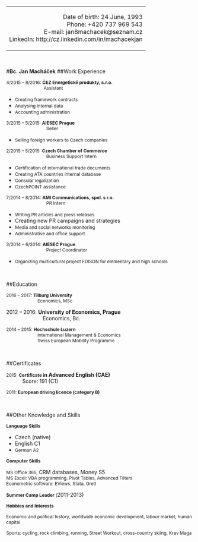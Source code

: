 <table align="right" cellpadding="0" cellspacing="0" hspace="0" vspace="0">
	<tbody>
		<tr>
			<td align="right">
				<p style="text-align: right;">Date of birth: 24 June, 1993<br />
				Phone: +420&nbsp;737&nbsp;969&nbsp;543<br />
				E-mail: jan8machacek@seznam.cz<br />
				LinkedIn: http://cz.linkedin.com/in/machacekjan</p>
			</td>
		</tr>
	</tbody>
</table>
<p>&nbsp;</p>
<div style="clear:both;"></div>
#<strong>Bc. Jan Mach&aacute;ček</strong>
##Work Experience
<p><span style="font-size:12px;">4/2015 &ndash; 8/2016: <strong>ČEZ Energetick&eacute; produkty, s.r.o.</strong><br />
&nbsp; &nbsp; &nbsp; &nbsp; &nbsp; &nbsp; &nbsp; &nbsp; &nbsp; &nbsp; &nbsp; &nbsp; &nbsp; &nbsp; &nbsp; Assistant</span></p>
<ul>
<li><span style="font-size:12px;">Creating framework contracts</span></li>
<li><span style="font-size:12px;">Analysing internal data</span></li>
<li><span style="font-size:12px;">Accounting administration</span></li>
</ul>
<p><span style="font-size:12px;">3/2015 &ndash; 5/2015: <strong>AIESEC Prague</strong><br />
&nbsp; &nbsp; &nbsp; &nbsp; &nbsp; &nbsp; &nbsp; &nbsp; &nbsp; &nbsp; &nbsp; &nbsp; &nbsp; &nbsp; &nbsp; &nbsp; Seller</span></p>
<ul>
<li><span style="font-size:12px;">Selling foreign workers to Czech companies</span></li>
</ul>
<p><span style="font-size:12px;">2/2015 &ndash; 5/2015: <strong>Czech Chamber of Commerce</strong><br />
&nbsp; &nbsp; &nbsp; &nbsp; &nbsp; &nbsp; &nbsp; &nbsp; &nbsp; &nbsp; &nbsp; &nbsp; &nbsp; &nbsp; &nbsp; &nbsp; Business Support Intern</span></p>
<ul>
<li><span style="font-size:12px;">Certification of international trade documents</span></li>
<li><span style="font-size:12px;">Creating ATA countries internal database</span></li>
<li><span style="font-size:12px;">Consular legalization</span></li>
<li><span style="font-size:12px;">CzechPOINT assistance</span></li>
</ul>
<p><span style="font-size:12px;">7/2014 &ndash; 8/2014: <strong>AMI Communications, spol. s r.o.</strong><br />
&nbsp; &nbsp; &nbsp; &nbsp; &nbsp; &nbsp; &nbsp; &nbsp; &nbsp; &nbsp; &nbsp; &nbsp; &nbsp; &nbsp; &nbsp; &nbsp; PR Intern</span></p>
<ul>
<li><span style="font-size:12px;">Writing PR articles and press releases</span></li>
<li>Creating new PR campaigns and strategies</li>
<li><span style="font-size:12px;">Media and social networks monitoring</span></li>
<li><span style="font-size:12px;">Administrative and office support</span></li>
</ul>
<p><span style="font-size:12px;">3/2014 &ndash; 6/2014: <strong>AIESEC Prague</strong><br />
&nbsp; &nbsp; &nbsp; &nbsp; &nbsp; &nbsp; &nbsp; &nbsp; &nbsp; &nbsp; &nbsp; &nbsp; &nbsp; &nbsp; &nbsp; &nbsp; Project Coordinator</span></p>
<ul>
<li><span style="font-size:12px;">Organizing multicultural project EDISON for elementary and high schools</span></li>
</ul>
<p>&nbsp;</p>
##Education
<p><span style="font-size:12px;">2016 &ndash; 2017: <strong>Tilburg University</strong><br />
&nbsp; &nbsp; &nbsp; &nbsp; &nbsp; &nbsp; &nbsp; &nbsp; &nbsp; &nbsp; &nbsp; &nbsp; &nbsp;Economics, MSc</span></p>
<p>2012 &ndash; 2016: <strong>University of Economics, Prague</strong><br />
&nbsp; &nbsp; &nbsp; &nbsp; &nbsp; &nbsp; &nbsp; &nbsp; &nbsp; &nbsp; &nbsp; &nbsp; &nbsp;Economics, Bc.</p>
<p><span style="font-size:12px;">2014 &ndash; 2015: <strong>Hochschule Luzern</strong><br />
&nbsp; &nbsp; &nbsp; &nbsp; &nbsp; &nbsp; &nbsp; &nbsp; &nbsp; &nbsp; &nbsp; &nbsp; &nbsp;International Management &amp; Economics<br />
&nbsp; &nbsp; &nbsp; &nbsp; &nbsp; &nbsp; &nbsp; &nbsp; &nbsp; &nbsp; &nbsp; &nbsp; &nbsp;Swiss European Mobility Programme</span></p>
<p>&nbsp;</p>
##Certificates
<p><span style="font-size:12px;">2015: <strong>Certificate i</strong></span><strong>n Advanced English&nbsp;(CAE)</strong><br />
&nbsp; &nbsp; &nbsp; &nbsp; &nbsp; &nbsp;Score: 191 (C1)</p>
<p><span style="font-size:12px;">2011: <strong>European driving licence (category B)</strong></span></p>
<p>&nbsp;</p>
##Other Knowledge and Skills
<p><span style="font-size:12px;"><strong>Language Skills</strong></span></p>
<ul>
<li>Czech (native)</li>
<li>English C1</li>
<li><span style="font-size:12px;">German A2</span></li>
</ul>
<p><strong><span style="font-size:12px;">Computer Skills</span></strong></p>
<p><span style="font-size:12px;">MS Office 365,&nbsp;</span>CRM databases, Money S5<br />
<span style="font-size:12px;"> MS Excel: VBA programming, Pivot Tables, Advanced Filters<br />
Econometric software: EViews, Stata, Gretl</span></p>
<p><span style="font-size:12px;"><strong>Summer Camp Leader</strong> (</span>2011-2013)</p>
<p><strong><span style="font-size:12px;">Hobbies and Interests</span></strong></p>
<p><span style="font-size:12px;">Economic and political history, worldwide economic development, labour market, human capital</span></p>
<p><span style="font-size:12px;">Sports: cycling, rock climbing, running, Street Workout, cross-country skiing, Krav Maga</span></p>

